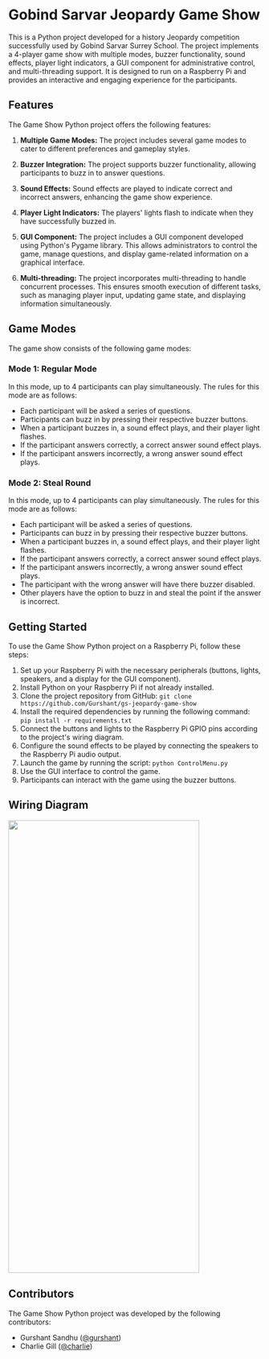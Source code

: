 # Gobind Sarvar Jeopardy Game Show

This is a Python project developed for a history Jeopardy competition successfully used by Gobind Sarvar Surrey School. The project implements a 4-player game show with multiple modes, buzzer functionality, sound effects, player light indicators, a GUI component for administrative control, and multi-threading support. It is designed to run on a Raspberry Pi and provides an interactive and engaging experience for the participants.

## Features

The Game Show Python project offers the following features:

1. **Multiple Game Modes:** The project includes several game modes to cater to different preferences and gameplay styles.

2. **Buzzer Integration:** The project supports buzzer functionality, allowing participants to buzz in to answer questions.

3. **Sound Effects:** Sound effects are played to indicate correct and incorrect answers, enhancing the game show experience.

4. **Player Light Indicators:** The players' lights flash to indicate when they have successfully buzzed in.

5. **GUI Component:** The project includes a GUI component developed using Python's Pygame library. This allows administrators to control the game, manage questions, and display game-related information on a graphical interface.

6. **Multi-threading:** The project incorporates multi-threading to handle concurrent processes. This ensures smooth execution of different tasks, such as managing player input, updating game state, and displaying information simultaneously.

## Game Modes

The game show consists of the following game modes:

### Mode 1: Regular Mode

In this mode, up to 4 participants can play simultaneously. The rules for this mode are as follows:

- Each participant will be asked a series of questions.
- Participants can buzz in by pressing their respective buzzer buttons.
- When a participant buzzes in, a sound effect plays, and their player light flashes.
- If the participant answers correctly, a correct answer sound effect plays.
- If the participant answers incorrectly, a wrong answer sound effect plays.

### Mode 2: Steal Round

In this mode, up to 4 participants can play simultaneously. The rules for this mode are as follows:

- Each participant will be asked a series of questions.
- Participants can buzz in by pressing their respective buzzer buttons.
- When a participant buzzes in, a sound effect plays, and their player light flashes.
- If the participant answers correctly, a correct answer sound effect plays.
- If the participant answers incorrectly, a wrong answer sound effect plays.
- The participant with the wrong answer will have there buzzer disabled.
- Other players have the option to buzz in and steal the point if the answer is incorrect.

## Getting Started

To use the Game Show Python project on a Raspberry Pi, follow these steps:

1. Set up your Raspberry Pi with the necessary peripherals (buttons, lights, speakers, and a display for the GUI component).
2. Install Python on your Raspberry Pi if not already installed.
3. Clone the project repository from GitHub: `git clone https://github.com/Gurshant/gs-jeopardy-game-show`
4. Install the required dependencies by running the following command: `pip install -r requirements.txt`
5. Connect the buttons and lights to the Raspberry Pi GPIO pins according to the project's wiring diagram.
6. Configure the sound effects to be played by connecting the speakers to the Raspberry Pi audio output.
7. Launch the game by running the script: `python ControlMenu.py`
8. Use the GUI interface to control the game.
9. Participants can interact with the game using the buzzer buttons.

## Wiring Diagram

<img src="https://github.com/Gurshant/gs-jeopardy-game-show/blob/master/wiring%20diagram.jpeg" height="900" width="380" >

## Contributors

The Game Show Python project was developed by the following contributors:

- Gurshant Sandhu ([@gurshant](https://github.com/gurshant))
- Charlie Gill ([@charlie](https://github.com/cgill87))
